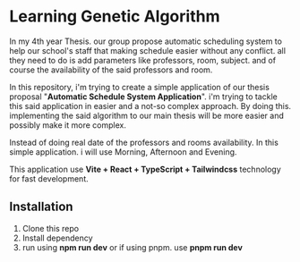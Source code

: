 # Learning Genetic Algorithm


In my 4th year Thesis. our group propose automatic scheduling system to help our school's staff that making schedule easier without any conflict. all they need to do is add parameters like professors, room, subject. and of course the availability of the said professors and room.

In this repository, i'm trying to create a simple application of our thesis proposal "**Automatic Schedule System Application**". i'm trying to tackle this said application in easier and a not-so complex approach. By doing this. implementing the said algorithm to our main thesis will be more easier and possibly make it more complex.

Instead of doing real date of the professors and rooms availability. In this simple application. i will use Morning, Afternoon and Evening.

This application use **Vite + React + TypeScript + Tailwindcss** technology for fast development.

## Installation

1. Clone this repo
2. Install dependency
3. run using **npm run dev** or if using pnpm. use **pnpm run dev**
